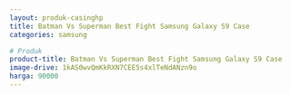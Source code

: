 ```yaml
---
layout: produk-casinghp
title: Batman Vs Superman Best Fight Samsung Galaxy S9 Case
categories: samsung

# Produk
product-title: Batman Vs Superman Best Fight Samsung Galaxy S9 Case
image-drive: 1kAS0wvQmKkRXN7CEE5s4xlTeNdANzn9o
harga: 90000
---
```

